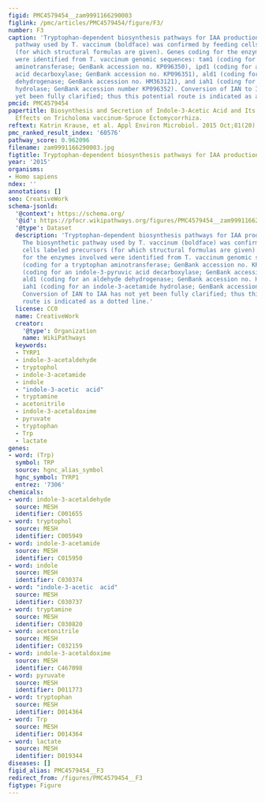 ```yaml
---
figid: PMC4579454__zam9991166290003
figlink: /pmc/articles/PMC4579454/figure/F3/
number: F3
caption: 'Tryptophan-dependent biosynthesis pathways for IAA production (). The biosynthetic
  pathway used by T. vaccinum (boldface) was confirmed by feeding cells labeled precursors
  (for which structural formulas are given). Genes coding for the enzymes involved
  were identified from T. vaccinum genomic sequences: tam1 (coding for a tryptophan
  aminotransferase; GenBank accession no. KP096350), ipd1 (coding for an indole-3-pyruvic
  acid decarboxylase; GenBank accession no. KP096351), ald1 (coding for an aldehyde
  dehydrogenase; GenBank accession no. HM363121), and iah1 (coding for an indole-3-acetamide
  hydrolase; GenBank accession number KP096352). Conversion of IAN to IAA has not
  yet been fully clarified; thus this potential route is indicated as a dotted line.'
pmcid: PMC4579454
papertitle: Biosynthesis and Secretion of Indole-3-Acetic Acid and Its Morphological
  Effects on Tricholoma vaccinum-Spruce Ectomycorrhiza.
reftext: Katrin Krause, et al. Appl Environ Microbiol. 2015 Oct;81(20):7003-7011.
pmc_ranked_result_index: '60576'
pathway_score: 0.962096
filename: zam9991166290003.jpg
figtitle: Tryptophan-dependent biosynthesis pathways for IAA production ()
year: '2015'
organisms:
- Homo sapiens
ndex: ''
annotations: []
seo: CreativeWork
schema-jsonld:
  '@context': https://schema.org/
  '@id': https://pfocr.wikipathways.org/figures/PMC4579454__zam9991166290003.html
  '@type': Dataset
  description: 'Tryptophan-dependent biosynthesis pathways for IAA production ().
    The biosynthetic pathway used by T. vaccinum (boldface) was confirmed by feeding
    cells labeled precursors (for which structural formulas are given). Genes coding
    for the enzymes involved were identified from T. vaccinum genomic sequences: tam1
    (coding for a tryptophan aminotransferase; GenBank accession no. KP096350), ipd1
    (coding for an indole-3-pyruvic acid decarboxylase; GenBank accession no. KP096351),
    ald1 (coding for an aldehyde dehydrogenase; GenBank accession no. HM363121), and
    iah1 (coding for an indole-3-acetamide hydrolase; GenBank accession number KP096352).
    Conversion of IAN to IAA has not yet been fully clarified; thus this potential
    route is indicated as a dotted line.'
  license: CC0
  name: CreativeWork
  creator:
    '@type': Organization
    name: WikiPathways
  keywords:
  - TYRP1
  - indole-3-acetaldehyde
  - tryptophol
  - indole-3-acetamide
  - indole
  - "indole-3-acetic  acid"
  - tryptamine
  - acetonitrile
  - indole-3-acetaldoxime
  - pyruvate
  - tryptophan
  - Trp
  - lactate
genes:
- word: (Trp)
  symbol: TRP
  source: hgnc_alias_symbol
  hgnc_symbol: TYRP1
  entrez: '7306'
chemicals:
- word: indole-3-acetaldehyde
  source: MESH
  identifier: C001655
- word: tryptophol
  source: MESH
  identifier: C005949
- word: indole-3-acetamide
  source: MESH
  identifier: C015950
- word: indole
  source: MESH
  identifier: C030374
- word: "indole-3-acetic  acid"
  source: MESH
  identifier: C030737
- word: tryptamine
  source: MESH
  identifier: C030820
- word: acetonitrile
  source: MESH
  identifier: C032159
- word: indole-3-acetaldoxime
  source: MESH
  identifier: C467098
- word: pyruvate
  source: MESH
  identifier: D011773
- word: tryptophan
  source: MESH
  identifier: D014364
- word: Trp
  source: MESH
  identifier: D014364
- word: lactate
  source: MESH
  identifier: D019344
diseases: []
figid_alias: PMC4579454__F3
redirect_from: /figures/PMC4579454__F3
figtype: Figure
---
```

